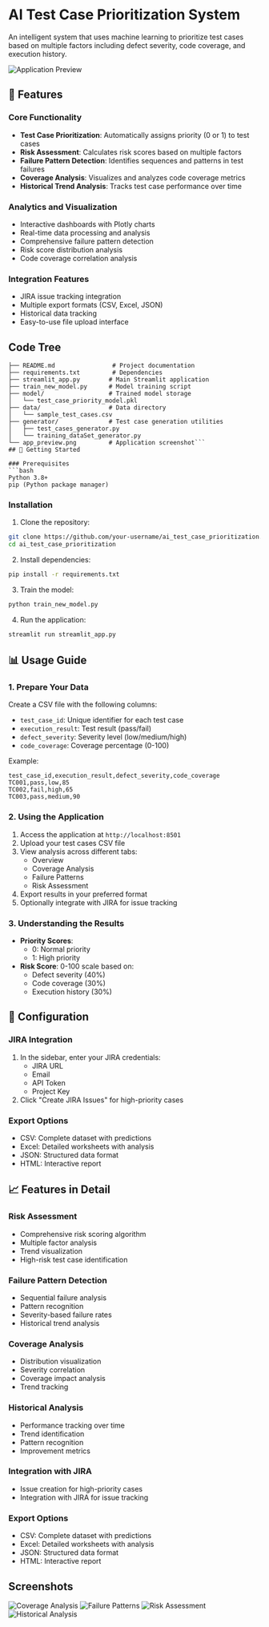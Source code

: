 # AI Test Case Prioritization System

An intelligent system that uses machine learning to prioritize test cases based on multiple factors including defect severity, code coverage, and execution history.

![Application Preview](screen_shots/app_preview.png)

## 🌟 Features

### Core Functionality
- **Test Case Prioritization**: Automatically assigns priority (0 or 1) to test cases
- **Risk Assessment**: Calculates risk scores based on multiple factors
- **Failure Pattern Detection**: Identifies sequences and patterns in test failures
- **Coverage Analysis**: Visualizes and analyzes code coverage metrics
- **Historical Trend Analysis**: Tracks test case performance over time

### Analytics and Visualization
- Interactive dashboards with Plotly charts
- Real-time data processing and analysis
- Comprehensive failure pattern detection
- Risk score distribution analysis
- Code coverage correlation analysis

### Integration Features
- JIRA issue tracking integration
- Multiple export formats (CSV, Excel, JSON)
- Historical data tracking
- Easy-to-use file upload interface

## Code Tree
```ai_test_case_prioritization/
├── README.md                # Project documentation
├── requirements.txt         # Dependencies
├── streamlit_app.py        # Main Streamlit application
├── train_new_model.py      # Model training script
├── model/                  # Trained model storage
│   └── test_case_priority_model.pkl
├── data/                   # Data directory
│   └── sample_test_cases.csv
├── generator/              # Test case generation utilities
│   ├── test_cases_generator.py
│   └── training_dataSet_generator.py
└── app_preview.png         # Application screenshot```
## 🚀 Getting Started

### Prerequisites
```bash
Python 3.8+
pip (Python package manager)
```

### Installation
1. Clone the repository:
```bash
git clone https://github.com/your-username/ai_test_case_prioritization.git
cd ai_test_case_prioritization
```

2. Install dependencies:
```bash
pip install -r requirements.txt
```

3. Train the model:
```bash
python train_new_model.py
```

4. Run the application:
```bash
streamlit run streamlit_app.py
```

## 📊 Usage Guide

### 1. Prepare Your Data
Create a CSV file with the following columns:
- `test_case_id`: Unique identifier for each test case
- `execution_result`: Test result (pass/fail)
- `defect_severity`: Severity level (low/medium/high)
- `code_coverage`: Coverage percentage (0-100)

Example:
```csv
test_case_id,execution_result,defect_severity,code_coverage
TC001,pass,low,85
TC002,fail,high,65
TC003,pass,medium,90
```

### 2. Using the Application
1. Access the application at `http://localhost:8501`
2. Upload your test cases CSV file
3. View analysis across different tabs:
   - Overview
   - Coverage Analysis
   - Failure Patterns
   - Risk Assessment
4. Export results in your preferred format
5. Optionally integrate with JIRA for issue tracking

### 3. Understanding the Results
- **Priority Scores**: 
  - 0: Normal priority
  - 1: High priority
- **Risk Score**: 0-100 scale based on:
  - Defect severity (40%)
  - Code coverage (30%)
  - Execution history (30%)

## 🔧 Configuration

### JIRA Integration
1. In the sidebar, enter your JIRA credentials:
   - JIRA URL
   - Email
   - API Token
   - Project Key
2. Click "Create JIRA Issues" for high-priority cases

### Export Options
- CSV: Complete dataset with predictions
- Excel: Detailed worksheets with analysis
- JSON: Structured data format
- HTML: Interactive report

## 📈 Features in Detail

### Risk Assessment
- Comprehensive risk scoring algorithm
- Multiple factor analysis
- Trend visualization
- High-risk test case identification

### Failure Pattern Detection
- Sequential failure analysis
- Pattern recognition
- Severity-based failure rates
- Historical trend analysis

### Coverage Analysis
- Distribution visualization
- Severity correlation
- Coverage impact analysis
- Trend tracking

### Historical Analysis
- Performance tracking over time
- Trend identification
- Pattern recognition
- Improvement metrics

### Integration with JIRA
- Issue creation for high-priority cases
- Integration with JIRA for issue tracking

### Export Options
- CSV: Complete dataset with predictions
- Excel: Detailed worksheets with analysis
- JSON: Structured data format
- HTML: Interactive report

## Screenshots
![Coverage Analysis](screen_shots/code_coverage.png)
![Failure Patterns](screen_shots/failure_pattern_analysis.png)
![Risk Assessment](screen_shots/high_risk_test_cases.png)
![Historical Analysis](screen_shots/historical_trends.png)